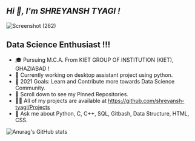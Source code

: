 ## *Hi 👋, I'm SHREYANSH TYAGI !*
![Screenshot (262)](https://user-images.githubusercontent.com/71514413/119711819-941c3c80-be7d-11eb-88a7-c6a49f876ac0.png)

## Data Science Enthusiast !!!
* 🎓 Pursuing M.C.A. From KIET GROUP OF INSTITUTION (KIET), GHAZIABAD !  
* 💼 Currently working on desktop assistant project using python.
* 🎯 2021 Goals: Learn and Contribute more towards Data Science Community.
* 📌 Scroll down to see my Pinned Repositories.
* 👨‍💻 All of my projects are available at https://github.com/shreyansh-tyagi/Projects
* 💬 Ask me about Python, C, C++, SQL, Gitbash, Data Structure, HTML, CSS.

![Anurag's GitHub stats](https://github-readme-stats.vercel.app/api?username=shreyansh-tyagi&theme=blue-green&show_icons=true)



